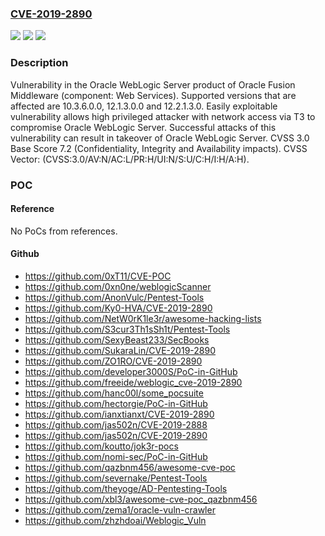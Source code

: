 ### [CVE-2019-2890](https://cve.mitre.org/cgi-bin/cvename.cgi?name=CVE-2019-2890)
![](https://img.shields.io/static/v1?label=Product&message=WebLogic%20Server&color=blue)
![](https://img.shields.io/static/v1?label=Version&message=%3D%2010.3.6.0.0%20&color=brighgreen)
![](https://img.shields.io/static/v1?label=Vulnerability&message=Easily%20exploitable%20vulnerability%20allows%20high%20privileged%20attacker%20with%20network%20access%20via%20T3%20to%20compromise%20Oracle%20WebLogic%20Server.%20%20Successful%20attacks%20of%20this%20vulnerability%20can%20result%20in%20takeover%20of%20Oracle%20WebLogic%20Server.&color=brighgreen)

### Description

Vulnerability in the Oracle WebLogic Server product of Oracle Fusion Middleware (component: Web Services). Supported versions that are affected are 10.3.6.0.0, 12.1.3.0.0 and 12.2.1.3.0. Easily exploitable vulnerability allows high privileged attacker with network access via T3 to compromise Oracle WebLogic Server. Successful attacks of this vulnerability can result in takeover of Oracle WebLogic Server. CVSS 3.0 Base Score 7.2 (Confidentiality, Integrity and Availability impacts). CVSS Vector: (CVSS:3.0/AV:N/AC:L/PR:H/UI:N/S:U/C:H/I:H/A:H).

### POC

#### Reference
No PoCs from references.

#### Github
- https://github.com/0xT11/CVE-POC
- https://github.com/0xn0ne/weblogicScanner
- https://github.com/AnonVulc/Pentest-Tools
- https://github.com/Ky0-HVA/CVE-2019-2890
- https://github.com/NetW0rK1le3r/awesome-hacking-lists
- https://github.com/S3cur3Th1sSh1t/Pentest-Tools
- https://github.com/SexyBeast233/SecBooks
- https://github.com/SukaraLin/CVE-2019-2890
- https://github.com/ZO1RO/CVE-2019-2890
- https://github.com/developer3000S/PoC-in-GitHub
- https://github.com/freeide/weblogic_cve-2019-2890
- https://github.com/hanc00l/some_pocsuite
- https://github.com/hectorgie/PoC-in-GitHub
- https://github.com/ianxtianxt/CVE-2019-2890
- https://github.com/jas502n/CVE-2019-2888
- https://github.com/jas502n/CVE-2019-2890
- https://github.com/koutto/jok3r-pocs
- https://github.com/nomi-sec/PoC-in-GitHub
- https://github.com/qazbnm456/awesome-cve-poc
- https://github.com/severnake/Pentest-Tools
- https://github.com/theyoge/AD-Pentesting-Tools
- https://github.com/xbl3/awesome-cve-poc_qazbnm456
- https://github.com/zema1/oracle-vuln-crawler
- https://github.com/zhzhdoai/Weblogic_Vuln

